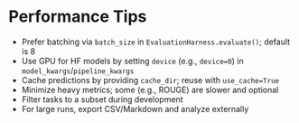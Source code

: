 # Performance Tips

- Prefer batching via `batch_size` in `EvaluationHarness.evaluate()`; default is 8
- Use GPU for HF models by setting `device` (e.g., `device=0`) in `model_kwargs`/`pipeline_kwargs`
- Cache predictions by providing `cache_dir`; reuse with `use_cache=True`
- Minimize heavy metrics; some (e.g., ROUGE) are slower and optional
- Filter tasks to a subset during development
- For large runs, export CSV/Markdown and analyze externally
